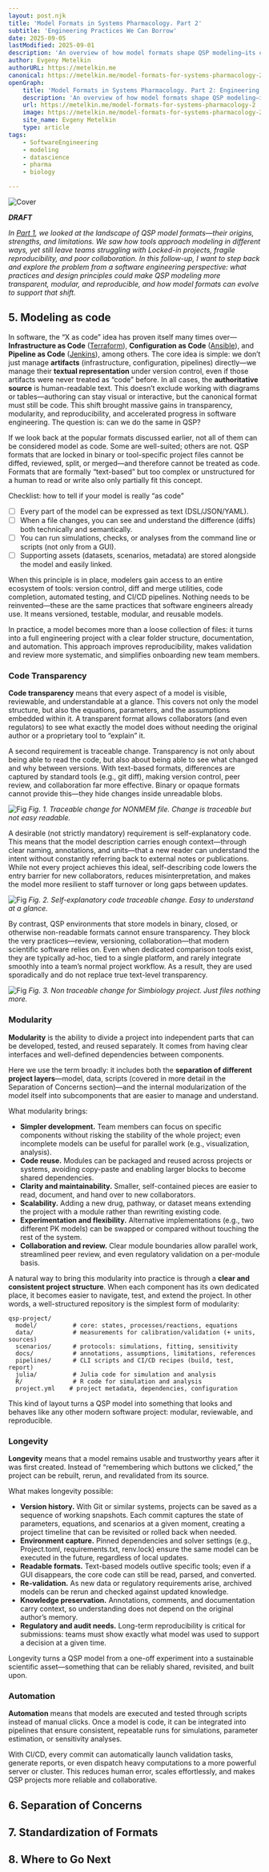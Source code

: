 ```yaml
---
layout: post.njk
title: 'Model Formats in Systems Pharmacology. Part 2'
subtitle: 'Engineering Practices We Can Borrow'
date: 2025-09-05
lastModified: 2025-09-01
description: 'An overview of how model formats shape QSP modeling—its challenges, tools, and why engineering practices are key for progress.'
author: Evgeny Metelkin
authorURL: https://metelkin.me
canonical: https://metelkin.me/model-formats-for-systems-pharmacology-2
openGraph:
    title: 'Model Formats in Systems Pharmacology. Part 2: Engineering Practices We Can Borrow'
    description: 'An overview of how model formats shape QSP modeling—its challenges, tools, and why engineering practices are key for progress.'
    url: https://metelkin.me/model-formats-for-systems-pharmacology-2
    image: https://metelkin.me/model-formats-for-systems-pharmacology-2/img/fig0-cover.jpg
    site_name: Evgeny Metelkin
    type: article
tags: 
    - SoftwareEngineering
    - modeling
    - datascience
    - pharma
    - biology

---
```


![Cover](./img/fig0-cover.jpg)

_**DRAFT**_

_In [Part 1](/model-formats-for-systems-pharmacology-1), we looked at the landscape of QSP model formats—their origins, strengths, and limitations. We saw how tools approach modeling in different ways, yet still leave teams struggling with Locked-in projects, fragile reproducibility, and poor collaboration. In this follow-up, I want to step back and explore the problem from a software engineering perspective: what practices and design principles could make QSP modeling more transparent, modular, and reproducible, and how model formats can evolve to support that shift._

## 5. Modeling as code

In software, the “X as code” idea has proven itself many times over—**Infrastructure as Code** ([Terraform](https://developer.hashicorp.com/terraform/tutorials/aws-get-started/infrastructure-as-code)), **Configuration as Code** ([Ansible](https://www.redhat.com/en/blog/ansible-automation-platform-2.3-configuration-as-code-improvements)), and **Pipeline as Code** ([Jenkins](https://www.jenkins.io/doc/book/pipeline/jenkinsfile/)), among others. The core idea is simple: we don’t just manage **artifacts** (infrastructure, configuration, pipelines) directly—we manage their **textual representation** under version control, even if those artifacts were never treated as “code” before. In all cases, the **authoritative source** is human-readable text. This doesn’t exclude working with diagrams or tables—authoring can stay visual or interactive, but the canonical format must still be code. This shift brought massive gains in transparency, modularity, and reproducibility, and accelerated progress in software engineering.
The question is: can we do the same in QSP?

If we look back at the popular formats discussed earlier, not all of them can be considered model as code. Some are well-suited; others are not. QSP formats that are locked in binary or tool-specific project files cannot be diffed, reviewed, split, or merged—and therefore cannot be treated as code. Formats that are formally “text-based” but too complex or unstructured for a human to read or write also only partially fit this concept.

Checklist: how to tell if your model is really “as code”
- [ ] Every part of the model can be expressed as text (DSL/JSON/YAML).
- [ ] When a file changes, you can see and understand the difference (diffs) both technically and semantically.
- [ ] You can run simulations, checks, or analyses from the command line or scripts (not only from a GUI).
- [ ] Supporting assets (datasets, scenarios, metadata) are stored alongside the model and easily linked.

When this principle is in place, modelers gain access to an entire ecosystem of tools: version control, diff and merge utilities, code completion, automated testing, and CI/CD pipelines. Nothing needs to be reinvented—these are the same practices that software engineers already use. It means versioned, testable, modular, and reusable models.

In practice, a model becomes more than a loose collection of files: it turns into a full engineering project with a clear folder structure, documentation, and automation. This approach improves reproducibility, makes validation and review more systematic, and simplifies onboarding new team members.

### Code Transparency

**Code transparency** means that every aspect of a model is visible, reviewable, and understandable at a glance. This covers not only the model structure, but also the equations, parameters, and the assumptions embedded within it. A transparent format allows collaborators (and even regulators) to see what exactly the model does without needing the original author or a proprietary tool to “explain” it.

A second requirement is traceable change. Transparency is not only about being able to read the code, but also about being able to see what changed and why between versions. With text-based formats, differences are captured by standard tools (e.g., git diff), making version control, peer review, and collaboration far more effective. Binary or opaque formats cannot provide this—they hide changes inside unreadable blobs.

![Fig](./img/fig1-NONMEM.jpg)
_Fig. 1. Traceable change for NONMEM file. Change is traceable but not easy readable._

A desirable (not strictly mandatory) requirement is self-explanatory code. This means that the model description carries enough context—through clear naming, annotations, and units—that a new reader can understand the intent without constantly referring back to external notes or publications. While not every project achieves this ideal, self-describing code lowers the entry barrier for new collaborators, reduces misinterpretation, and makes the model more resilient to staff turnover or long gaps between updates.

![Fig](./img/fig2-antimony.jpg)
_Fig. 2. Self-explanatory code traceable change. Easy to understand at a glance._

By contrast, QSP environments that store models in binary, closed, or otherwise non-readable formats cannot ensure transparency. They block the very practices—review, versioning, collaboration—that modern scientific software relies on. Even when dedicated comparison tools exist, they are typically ad-hoc, tied to a single platform, and rarely integrate smoothly into a team’s normal project workflow. As a result, they are used sporadically and do not replace true text-level transparency.

![Fig](./img/fig3-simbio.jpg)
_Fig. 3. Non traceable change for Simbiology project. Just files nothing more._

### Modularity

**Modularity** is the ability to divide a project into independent parts that can be developed, tested, and reused separately. It comes from having clear interfaces and well-defined dependencies between components.

Here we use the term broadly: it includes both the **separation of different project layers**—model, data, scripts (covered in more detail in the Separation of Concerns section)—and the internal modularization of the model itself into subcomponents that are easier to manage and understand.

What modularity brings:

- **Simpler development.** Team members can focus on specific components without risking the stability of the whole project; even incomplete models can be useful for parallel work (e.g., visualization, analysis).
- **Code reuse.** Modules can be packaged and reused across projects or systems, avoiding copy-paste and enabling larger blocks to become shared dependencies.
- **Clarity and maintainability.** Smaller, self-contained pieces are easier to read, document, and hand over to new collaborators.
- **Scalability.** Adding a new drug, pathway, or dataset means extending the project with a module rather than rewriting existing code.
- **Experimentation and flexibility.** Alternative implementations (e.g., two different PK models) can be swapped or compared without touching the rest of the system.
- **Collaboration and review.** Clear module boundaries allow parallel work, streamlined peer review, and even regulatory validation on a per-module basis.

A natural way to bring this modularity into practice is through a **clear and consistent project structure**. When each component has its own dedicated place, it becomes easier to navigate, test, and extend the project. In other words, a well-structured repository is the simplest form of modularity:

```
qsp-project/
  model/          # core: states, processes/reactions, equations
  data/           # measurements for calibration/validation (+ units, sources)
  scenarios/      # protocols: simulations, fitting, sensitivity
  docs/           # annotations, assumptions, limitations, references
  pipelines/      # CLI scripts and CI/CD recipes (build, test, report)
  julia/          # Julia code for simulation and analysis
  R/              # R code for simulation and analysis
  project.yml    # project metadata, dependencies, configuration
```

This kind of layout turns a QSP model into something that looks and behaves like any other modern software project: modular, reviewable, and reproducible.

### Longevity

**Longevity** means that a model remains usable and trustworthy years after it was first created. Instead of “remembering which buttons we clicked,” the project can be rebuilt, rerun, and revalidated from its source.

What makes longevity possible:

- **Version history.** With Git or similar systems, projects can be saved as a sequence of working snapshots. Each commit captures the state of parameters, equations, and scenarios at a given moment, creating a project timeline that can be revisited or rolled back when needed.
- **Environment capture.** Pinned dependencies and solver settings (e.g., Project.toml, requirements.txt, renv.lock) ensure the same model can be executed in the future, regardless of local updates.
- **Readable formats.** Text-based models outlive specific tools; even if a GUI disappears, the core code can still be read, parsed, and converted.
- **Re-validation.** As new data or regulatory requirements arise, archived models can be rerun and checked against updated knowledge.
- **Knowledge preservation.** Annotations, comments, and documentation carry context, so understanding does not depend on the original author’s memory.
- **Regulatory and audit needs.** Long-term reproducibility is critical for submissions: teams must show exactly what model was used to support a decision at a given time.

Longevity turns a QSP model from a one-off experiment into a sustainable scientific asset—something that can be reliably shared, revisited, and built upon.

### Automation

**Automation** means that models are executed and tested through scripts instead of manual clicks. Once a model is code, it can be integrated into pipelines that ensure consistent, repeatable runs for simulations, parameter estimation, or sensitivity analyses.

With CI/CD, every commit can automatically launch validation tasks, generate reports, or even dispatch heavy computations to a more powerful server or cluster. This reduces human error, scales effortlessly, and makes QSP projects more reliable and collaborative.

## 6. Separation of Concerns

## 7. Standardization of Formats

## 8. Where to Go Next
